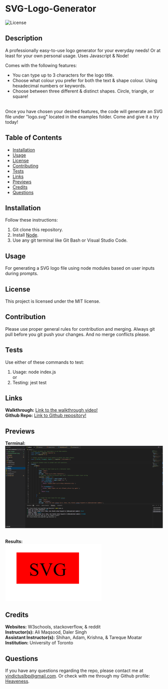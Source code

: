 # SVG-Logo-Generator

![License](https://img.shields.io/badge/license-MIT-brightgreen.svg)

## Description
A professionally easy-to-use logo generator for your everyday needs! Or at least for your own personal usage. Uses Javascript & Node! <br>

Comes with the following features: <br>
* You can type up to 3 characters for the logo title. <br>
* Choose what colour you prefer for both the text & shape colour. Using hexadecimal numbers or keywords.<br>
* Choose between three different & distinct shapes. Circle, triangle, or square!<br>
<br>
Once you have chosen your desired features, the code will generate an SVG file under "logo.svg" located in the examples folder. Come and give it a try today!<br>
  
## Table of Contents
- [Installation](#installation)
- [Usage](#usage)
- [License](#license)
- [Contributing](#contribution)
- [Tests](#tests)
- [Links](#links)
- [Previews](#previews)
- [Credits](#credits)
- [Questions](#questions)
  
## Installation
Follow these instructions: <br>
1. Git clone this repository. <br>
2. Install [Node](https://nodejs.org/en). <br>
3. Use any git terminal like Git Bash or Visual Studio Code.
  
## Usage
For generating a SVG logo file using node modules based on user inputs during prompts. 
  
## License
This project is licensed under the MIT license.
  
## Contribution
Please use proper general rules for contribution and merging. Always git pull before you git push your changes. And no merge conflicts please.
  
## Tests
Use either of these commands to test: <br>
1. Usage: node index.js <br>
or <br>
2. Testing: jest test <br>

## Links
**Walkthrough:** [Link to the walkthrough video!](https://drive.google.com/file/d/1I41Uhx6Qu_3yGIYgeDJkfVGyIPdYViXu/view) <br>
**Github Repo:** [Link to Github repository!](https://github.com/Heaveness/README-generator) <br>

## Previews
**Terminal:** <br>
![Terminal Preview Image 1](assets/images/Terminal-Preview-1.png) <br>
<br>

**Results:** <br>
![Terminal Preview Image 2](assets/images/Terminal-Preview-2.png) <br>

## Credits
**Websites:** W3schools, stackoverflow, & reddit <br>
**Instructor(s):** Ali Maqsood, Daler Singh <br>
**Assistant Instructor(s):** Shihan, Adam, Krishna, & Tareque Moatar <br>
**Institution:** University of Toronto <br>

## Questions
If you have any questions regarding the repo, please contact me at vindictuslbp@gmail.com. Or check with me through my Github profile: [Heaveness](https://github.com/Heaveness).